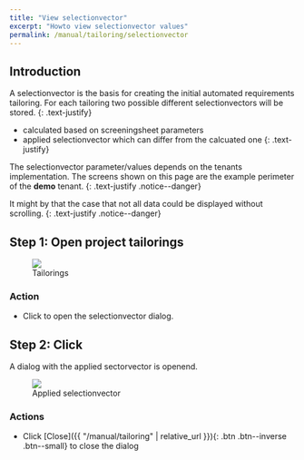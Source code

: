 ```yaml
---
title: "View selectionvector"
excerpt: "Howto view selectionvector values"
permalink: /manual/tailoring/selectionvector
---
```

## Introduction

A selectionvector is the basis for creating the initial automated requirements tailoring. For each tailoring two possible different
selectionvectors will be stored. 
{: .text-justify}

- calculated based on screeningsheet parameters
- applied selectionvector which can differ from the calcuated one
{: .text-justify}


The selectionvector parameter/values depends on the tenants implementation. The screens shown on this page are the example perimeter of the __demo__ tenant.
{: .text-justify .notice--danger}

It might by that the case that not all data could be displayed without scrolling.
{: .text-justify .notice--danger}

## Step 1: Open project tailorings

<figure>
    <a href="{{ '/assets/images/tailoring/home.png' | relative_url }}"><img src="{{ '/assets/images/tailoring/home.png' | relative_url }}"></a>
    <figcaption>Tailorings</figcaption>
</figure>

### Action

- Click <span class="mdi mdi-head-check-outline"></span> to open the selectionvector dialog.

## Step 2: Click <span class="mdi mdi-head-check-outline"></span>

A dialog with the applied sectorvector is openend.

<figure>
    <a href="{{ '/assets/images/tailoring/selectionvector/applied.png' | relative_url }}"><img src="{{ '/assets/images/tailoring/selectionvector/applied.png' | relative_url }}"></a>
    <figcaption>Applied selectionvector</figcaption>
</figure>

### Actions

- Click [Close]({{ "/manual/tailoring" | relative_url }}){: .btn .btn--inverse .btn--small} to close the dialog



